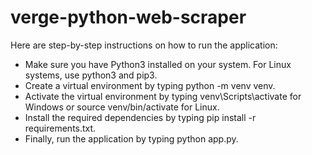 # verge-python-web-scraper


Here are step-by-step instructions on how to run the application:

-   Make sure you have Python3 installed on your system. For Linux systems, use python3 and pip3.
-   Create a virtual environment by typing python -m venv venv.
-   Activate the virtual environment by typing venv\Scripts\activate for Windows or source venv/bin/activate for Linux.
-   Install the required dependencies by typing pip install -r requirements.txt.
-   Finally, run the application by typing python app.py.


